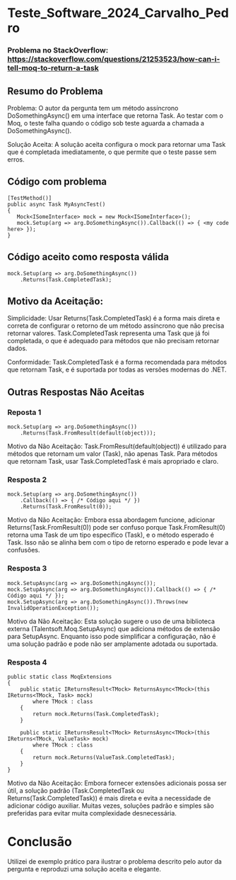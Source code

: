 # Teste_Software_2024_Carvalho_Pedro

### Problema no StackOverflow: https://stackoverflow.com/questions/21253523/how-can-i-tell-moq-to-return-a-task

## Resumo do Problema
Problema: O autor da pergunta tem um método assíncrono DoSomethingAsync() em uma interface que retorna Task. Ao testar com o Moq, o teste falha quando o código sob teste aguarda a chamada a DoSomethingAsync().

Solução Aceita: A solução aceita configura o mock para retornar uma Task que é completada imediatamente, o que permite que o teste passe sem erros.

## Código com problema
```
[TestMethod()]
public async Task MyAsyncTest()
{
   Mock<ISomeInterface> mock = new Mock<ISomeInterface>();
   mock.Setup(arg => arg.DoSomethingAsync()).Callback(() => { <my code here> });
}
```

## Código aceito como resposta válida
```
mock.Setup(arg => arg.DoSomethingAsync())
    .Returns(Task.CompletedTask);
```

## Motivo da Aceitação:

Simplicidade: Usar Returns(Task.CompletedTask) é a forma mais direta e correta de configurar o retorno de um método assíncrono que não precisa retornar valores. Task.CompletedTask representa uma Task que já foi completada, o que é adequado para métodos que não precisam retornar dados.

Conformidade: Task.CompletedTask é a forma recomendada para métodos que retornam Task, e é suportada por todas as versões modernas do .NET.

## Outras Respostas Não Aceitas
### Reposta 1
```
mock.Setup(arg => arg.DoSomethingAsync())
    .Returns(Task.FromResult(default(object)));
```
Motivo da Não Aceitação: Task.FromResult(default(object)) é utilizado para métodos que retornam um valor (Task<T>), não apenas Task. Para métodos que retornam Task, usar Task.CompletedTask é mais apropriado e claro.

### Resposta 2
```
mock.Setup(arg => arg.DoSomethingAsync())
    .Callback(() => { /* Código aqui */ })
    .Returns(Task.FromResult(0));
```
Motivo da Não Aceitação: Embora essa abordagem funcione, adicionar Returns(Task.FromResult(0)) pode ser confuso porque Task.FromResult(0) retorna uma Task de um tipo específico (Task<int>), e o método esperado é Task. Isso não se alinha bem com o tipo de retorno esperado e pode levar a confusões.

### Resposta 3
```
mock.SetupAsync(arg => arg.DoSomethingAsync());
mock.SetupAsync(arg => arg.DoSomethingAsync()).Callback(() => { /* Código aqui */ });
mock.SetupAsync(arg => arg.DoSomethingAsync()).Throws(new InvalidOperationException());
```
Motivo da Não Aceitação: Esta solução sugere o uso de uma biblioteca externa (Talentsoft.Moq.SetupAsync) que adiciona métodos de extensão para SetupAsync. Enquanto isso pode simplificar a configuração, não é uma solução padrão e pode não ser amplamente adotada ou suportada.

### Resposta 4
```
public static class MoqExtensions
{
    public static IReturnsResult<TMock> ReturnsAsync<TMock>(this IReturns<TMock, Task> mock)
        where TMock : class
    {
        return mock.Returns(Task.CompletedTask);
    }

    public static IReturnsResult<TMock> ReturnsAsync<TMock>(this IReturns<TMock, ValueTask> mock) 
        where TMock : class
    {
        return mock.Returns(ValueTask.CompletedTask);
    }
}
```

Motivo da Não Aceitação: Embora fornecer extensões adicionais possa ser útil, a solução padrão (Task.CompletedTask ou Returns(Task.CompletedTask)) é mais direta e evita a necessidade de adicionar código auxiliar. Muitas vezes, soluções padrão e simples são preferidas para evitar muita complexidade desnecessária.

# Conclusão
Utilizei de exemplo prático para ilustrar o problema descrito pelo autor da pergunta e reproduzi uma solução aceita e elegante.














